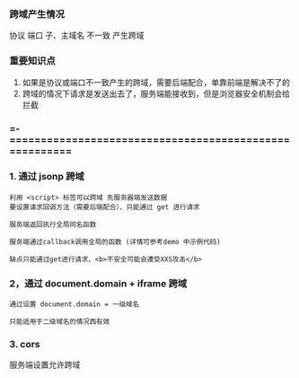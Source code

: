 ### 跨域产生情况
协议 端口 子、主域名 不一致 产生跨域

### 重要知识点
1. 如果是协议或端口不一致产生的跨域，需要后端配合，单靠前端是解决不了的
2. 跨域的情况下请求是发送出去了，服务端能接收到，但是浏览器安全机制会给拦截


### =-=======================================================
### 1. 通过 jsonp  跨域
    利用 <script> 标签可以跨域 先服务器端发送数据
    要设置请求回调方法（需要后端配合）、只能通过 get 进行请求

    服务端返回执行全局同名函数
    
    服务端通过callback调用全局的函数 (详情可参考demo 中示例代码)

    缺点只能通过get进行请求、<b>不安全可能会遭受XXS攻击</b>


### 2，通过 document.domain + iframe 跨域
    通过设置 document.domain = 一级域名

    只能适用于二级域名的情况西有效

### 3. cors 
服务端设置允许跨域
